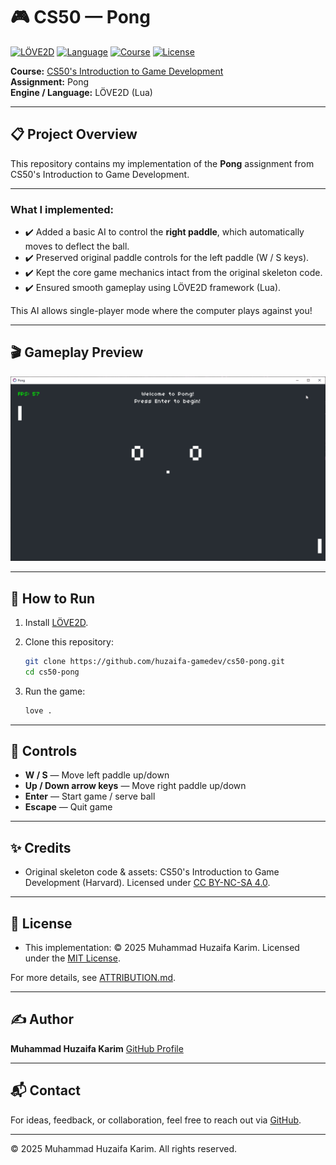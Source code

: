 # 🎮 CS50 — Pong

[![LÖVE2D](https://img.shields.io/badge/Engine-L%C3%96VE2D-informational)](https://love2d.org/)
[![Language](https://img.shields.io/badge/Language-Lua-blue)](https://www.lua.org/)
[![Course](https://img.shields.io/badge/Course-CS50G-red)](https://cs50.harvard.edu/games/)
[![License](https://img.shields.io/badge/License-MIT-green)](LICENSE)

**Course:** [CS50's Introduction to Game Development](https://cs50.harvard.edu/games/)  
**Assignment:** Pong  
**Engine / Language:** LÖVE2D (Lua)  

---

## 📋 Project Overview

This repository contains my implementation of the **Pong** assignment from CS50's Introduction to Game Development.

---

### What I implemented:

- ✔️ Added a basic AI to control the **right paddle**, which automatically moves to deflect the ball.
- ✔️ Preserved original paddle controls for the left paddle (W / S keys).
- ✔️ Kept the core game mechanics intact from the original skeleton code.
- ✔️ Ensured smooth gameplay using LÖVE2D framework (Lua).

This AI allows single-player mode where the computer plays against you!

---

## 🎬 Gameplay Preview

![Gameplay Preview](docs/gameplay.gif)

---

## 🚀 How to Run

1. Install [LÖVE2D](https://love2d.org/).

2. Clone this repository:

   ```bash
   git clone https://github.com/huzaifa-gamedev/cs50-pong.git
   cd cs50-pong
   ```

3. Run the game:

   ```bash
   love .
   ```

---

## 🎯 Controls

- **W / S** — Move left paddle up/down
- **Up / Down arrow keys** — Move right paddle up/down
- **Enter** — Start game / serve ball
- **Escape** — Quit game

---

## ✨ Credits

- Original skeleton code & assets: CS50's Introduction to Game Development (Harvard). Licensed under [CC BY-NC-SA 4.0](https://creativecommons.org/licenses/by-nc-sa/4.0/).

---

## 📄 License


- This implementation: © 2025 Muhammad Huzaifa Karim. Licensed under the [MIT License](LICENSE).

For more details, see [ATTRIBUTION.md](ATTRIBUTION.md).

---

## ✍️ Author

**Muhammad Huzaifa Karim**
[GitHub Profile](https://github.com/huzaifakarim1)

---

## 📬 Contact

For ideas, feedback, or collaboration, feel free to reach out via [GitHub](https://github.com/huzaifakarim1).


---

© 2025 Muhammad Huzaifa Karim. All rights reserved.
